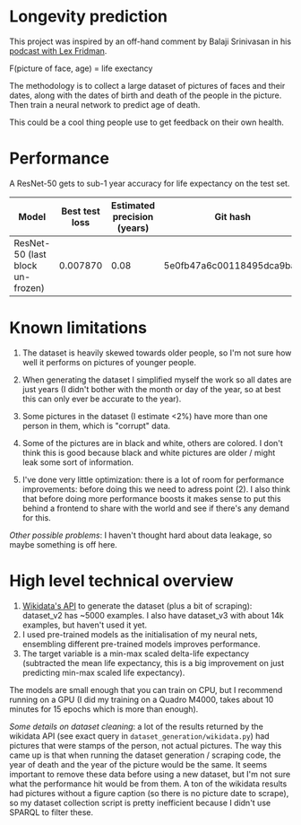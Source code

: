 # Longevity prediction
This project was inspired by an off-hand comment by Balaji Srinivasan in his
[podcast with Lex
Fridman](https://www.youtube.com/watch?v=VeH7qKZr0WI&ab_channel=LexFridman).

F(picture of face, age) = life exectancy

The methodology is to collect a large dataset of pictures of faces and their dates, along with the
dates of birth and death of the people in the picture. Then train a neural network to predict age of death.

This could be a cool thing people use to get feedback on their own
health.

# Performance
A ResNet-50 gets to sub-1 year accuracy for life expectancy on the test set.

| Model | Best test loss | Estimated precision (years) | Git hash |
|---------|---------|---------|---------|
| ResNet-50 (last block un-frozen)   | 0.007870   | 0.08   | 5e0fb47a6c00118495dca9ba6   |
# Known limitations
1. The dataset is heavily skewed towards older people, so I'm not sure how well it
performs on pictures of younger people.

2. When generating the dataset I simplified myself the work so all dates are just
years (I didn't bother with the month or day of the year, so at best this can
only ever be accurate to the year).

3. Some pictures in the dataset (I estimate <2%) have more than one person in
   them, which is "corrupt" data.

4. Some of the pictures are in black and white, others are colored. I don't
   think this is good because black and white pictures are older / might leak
some sort of information.

5. I've done very little optimization: there is a lot of room for performance
   improvements: before doing this we need to adress point (2). I also think
that before doing more performance boosts it makes sense to put this behind a
frontend to share with the world and see if there's any demand for this.

*Other possible problems*: I haven't thought hard about data leakage, so maybe
something is off here.

# High level technical overview
1. [Wikidata's API](query.wikidata.org) to generate the dataset (plus a bit of
   scraping): dataset_v2 has ~5000 examples. I also have dataset_v3 with about
14k examples, but haven't used it yet.
2. I used pre-trained models as the initialisation of my neural nets,
ensembling different pre-trained models improves performance.
3. The target variable is a min-max scaled delta-life expectancy (subtracted
   the mean life expectancy, this is a big improvement on just predicting
min-max scaled life expectancy).

The models are small enough that you can train on CPU, but I recommend running
on a GPU (I did my training on a Quadro M4000, takes about 10 minutes for 15
epochs which is more than enough).

*Some details on dataset cleaning*: a lot of the results returned by the wikidata
API (see exact query in ```dataset_generation/wikidata.py```) had pictures that
were stamps of the person, not actual pictures. The way this came up is that
when running the dataset generation / scraping code, the year of death and the
year of the picture would be the same. It seems important to remove these data
before using a new dataset, but I'm not sure what the performance hit would be
from them. A ton of the wikidata results had pictures without a figure caption
(so there is no picture date to scrape), so my dataset collection script is
pretty inefficient because I didn't use SPARQL to filter these.


